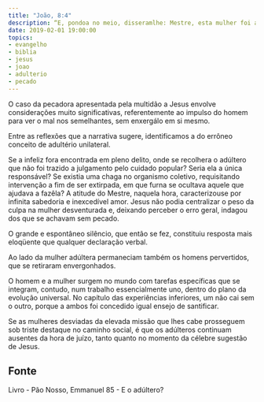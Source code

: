 ```yaml
---
title: "João, 8:4"
description: “E, pondo­a no meio, disseram­lhe: Mestre, esta mulher foi apanhada, no próprio ato, adulterando.”
date: 2019-02-01 19:00:00
topics: 
- evangelho
- biblia
- jesus
- joao
- adulterio
- pecado
---
```


O caso da pecadora apresentada pela multidão a Jesus envolve
considerações muito significativas, referentemente ao impulso do homem para ver o
mal nos semelhantes, sem enxergá­lo em si mesmo.

Entre as reflexões que a narrativa sugere, identificamos a do errôneo
conceito de adultério unilateral.

Se a infeliz fora encontrada em pleno delito, onde se recolhera o adúltero
que não foi trazido a julgamento pelo cuidado popular? Seria ela a única
responsável? Se existia uma chaga no organismo coletivo, requisitando intervenção
a fim de ser extirpada, em que furna se ocultava aquele que ajudava a fazê­la?
A atitude do Mestre, naquela hora, caracterizou­se por infinita sabedoria e
inexcedível amor. Jesus não podia centralizar o peso da culpa na mulher
desventurada e, deixando perceber o erro geral, indagou dos que se achavam sem
pecado.

O grande e espontâneo silêncio, que então se fez, constituiu resposta mais
eloqüente que qualquer declaração verbal.

Ao lado da mulher adúltera permaneciam também os homens pervertidos,
que se retiraram envergonhados.

O homem e a mulher surgem no mundo com tarefas específicas que se
integram, contudo, num trabalho essencialmente uno, dentro do plano da evolução
universal. No capítulo das experiências inferiores, um não cai sem o outro, porque a
ambos foi concedido igual ensejo de santificar.

Se as mulheres desviadas da elevada missão que lhes cabe prosseguem sob
triste destaque no caminho social, é que os adúlteros continuam ausentes da hora de
juízo, tanto quanto no momento da célebre sugestão de Jesus.



## Fonte
Livro - Pão Nosso, Emmanuel
85 - E o adúltero?
